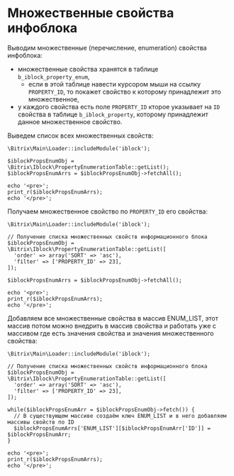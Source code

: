 # Множественные свойства инфоблока
Выводим множественные (перечисление, enumeration) свойства инфоблока:
- множественные свойства хранятся в таблице `b_iblock_property_enum`,
  - если в этой таблице навести курсором мыши на ссылку `PROPERTY_ID`, то покажет свойство к которому принадлежит это множественное,
- у каждого свойства есть поле `PROPERTY_ID` кторое указывает на `ID` свойства в таблице `b_iblock_property`, которому принадлежит данное множественное свойство.

Выведем список всех множественных свойств:

    \Bitrix\Main\Loader::includeModule('iblock');

    $iblockPropsEnumObj = \Bitrix\Iblock\PropertyEnumerationTable::getList();
    $iblockPropsEnumArrs = $iblockPropsEnumObj->fetchAll();

    echo '<pre>';
    print_r($iblockPropsEnumArrs);
    echo '</pre>';

Получаем множественное свойство по `PROPERTY_ID` его свойства:

    \Bitrix\Main\Loader::includeModule('iblock');

    // Получение списка множественных свойств информационного блока
    $iblockPropsEnumObj = \Bitrix\Iblock\PropertyEnumerationTable::getList([
      'order' => array('SORT' => 'asc'),
      'filter' => ['PROPERTY_ID' => 23],
    ]);

    $iblockPropsEnumArrs = $iblockPropsEnumObj->fetchAll();

    echo '<pre>';
    print_r($iblockPropsEnumArrs);
    echo '</pre>';

Добавляем все множественные свойства в массив ENUM_LIST, этот массив потом можно внедрить в массив свойства и работать уже с массивом где есть значения свойства и значения множественного свойства:

    \Bitrix\Main\Loader::includeModule('iblock');

    // Получение списка множественных свойств информационного блока
    $iblockPropsEnumObj = \Bitrix\Iblock\PropertyEnumerationTable::getList([
      'order' => array('SORT' => 'asc'),
      'filter' => ['PROPERTY_ID' => 23],
    ]);

    while($iblockPropsEnumArr = $iblockPropsEnumObj->fetch()) {
      // В существующем массиве создаём ключ ENUM_LIST и в него добавляем массивы свойств по ID
      $iblockPropsEnumArrs['ENUM_LIST'][$iblockPropsEnumArr['ID']] = $iblockPropsEnumArr;
    }

    echo '<pre>';
    print_r($iblockPropsEnumArrs);
    echo '</pre>';
